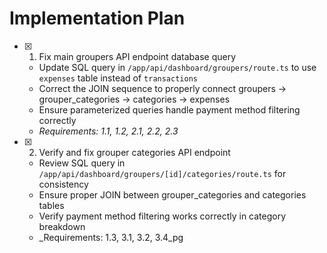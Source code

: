 # Implementation Plan

- [x] 1. Fix main groupers API endpoint database query

  - Update SQL query in `/app/api/dashboard/groupers/route.ts` to use `expenses` table instead of `transactions`
  - Correct the JOIN sequence to properly connect groupers → grouper_categories → categories → expenses
  - Ensure parameterized queries handle payment method filtering correctly
  - _Requirements: 1.1, 1.2, 2.1, 2.2, 2.3_

- [x] 2. Verify and fix grouper categories API endpoint

  - Review SQL query in `/app/api/dashboard/groupers/[id]/categories/route.ts` for consistency
  - Ensure proper JOIN between grouper_categories and categories tables
  - Verify payment method filtering works correctly in category breakdown
  - \_Requirements: 1.3, 3.1, 3.2, 3.4_pg
